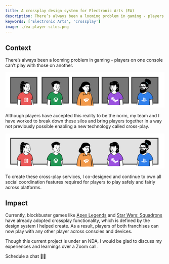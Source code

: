 ```yaml
---
title: A crossplay design system for Electronic Arts (EA)
description: There’s always been a looming problem in gaming - players on one platform can’t play with those one another. Over the years, the technology to make crossplay a reality has significantly matured.
keywords: ['Electronic Arts', 'crossplay']
image: ./ea-player-silos.png
---
```


<ProjectHeading title='A Cross-Play Future by Electronic Arts' abstract='Enabling millions of players to play with anyone, anywhere' borderBottom />

<ProjectSection>
  <ProjectInfo title='Timeline' abstract='Ongoing' />
  <ProjectInfo title='Company' abstract='Electronic Arts' />
  <ProjectInfo title='Role' abstract='Product designer' />
</ProjectSection>

## Context

There’s always been a looming problem in gaming - players on one console can’t play with those on another.

![Players on one console can’t play with those on another.](./ea-player-silos.png)

Although players have accepted this reality to be the norm, my team and I have worked to break down these silos and bring players together in a way not previously possible enabling a new technology called cross-play.

![With the cross-play services I co-designed, our players are able to play with any other player in the EA network.](./ea-players-with-crossplay.png)

To create these cross-play services, I co-designed and continue to own all social coordination features required for players to play safely and fairly across platforms.

## Impact

Currently, blockbuster games like [Apex Legends](https://www.ea.com/games/apex-legends/news/ea-play-announcements) and [Star Wars: Squadrons](https://www.ea.com/games/starwars/squadrons/tips-and-tricks/how-to-play-with-friends-in-star-wars-squadrons) have already adopted crossplay functionality, which is defined by the design system I helped create. As a result, players of both franchises can now play with any other player across consoles and devices.

Though this current project is under an NDA, I would be glad to discuss my experiences and learnings over a Zoom call.

<ButtonLink to="mailto:kristy.leung11@gmail.com">Schedule a chat 👋🏽</ButtonLink>
